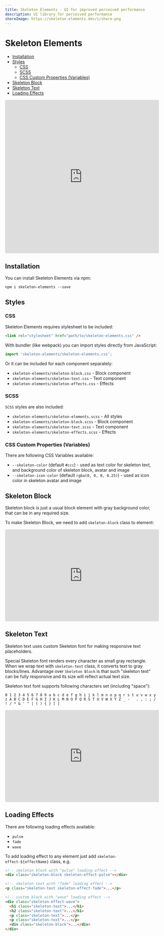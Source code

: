 ```yaml
---
title: Skeleton Elements - UI for improved perceived performance
description: UI library for perceived performance
shareImage: https://skeleton-elements.dev/i/share.png
---
```


# Skeleton Elements

- [Installation](#installation)
- [Styles](#styles)
  - [CSS](#css)
  - [SCSS](#scss)
  - [CSS Custom Properties (Variables)](#css-custom-properties-variables)
- [Skeleton Block](#skeleton-block)
- [Skeleton Text](#skeleton-text)
- [Loading Effects](#loading-effects)

<iframe src="https://codesandbox.io/embed/skeleton-elements-n1cbg?autoresize=1&fontsize=14&hidenavigation=1&theme=dark" style="width:100%; height:500px; border:0; border-radius: 4px; overflow:hidden;" title="skeleton-elements" allow="accelerometer; ambient-light-sensor; camera; encrypted-media; geolocation; gyroscope; hid; microphone; midi; payment; usb; vr; xr-spatial-tracking" sandbox="allow-autoplay allow-forms allow-modals allow-popups allow-presentation allow-same-origin allow-scripts"></iframe>

## Installation

You can install Skeleton Elements via npm:

```
npm i skeleton-elements --save
```

## Styles

### CSS

Skeleton Elements requires stylesheet to be included:

```html
<link rel="stylesheet" href="path/to/skeleton-elements.css" />
```

With bundler (like webpack) you can import styles directly from JavaScript:

```js
import 'skeleton-elements/skeleton-elements.css';
```

Or it can be included for each component separately:

- `skeleton-elements/skeleton-block.css` - Block component
- `skeleton-elements/skeleton-text.css` - Text component
- `skeleton-elements/skeleton-effects.css` - Effects

### SCSS

`SCSS` styles are also included:

- `skeleton-elements/skeleton-elements.scss` - All styles
- `skeleton-elements/skeleton-block.scss` - Block component
- `skeleton-elements/skeleton-text.scss` - Text component
- `skeleton-elements/skeleton-effects.scss` - Effects

### CSS Custom Properties (Variables)

There are following CSS Variables available:

- `--skeleton-color` (default `#ccc`) - used as text color for skeleton text, and background color of skeleton block, avatar and image
- `--skeleton-icon-color` (default `rgba(0, 0, 0, 0.25)`) - used as icon color in skeleton avatar and image

## Skeleton Block

Skeleton block is just a usual block element with gray background color, that can be in any required size.

To make Skeleton Block, we need to add `skeleton-block` class to element:

<iframe src="https://codesandbox.io/embed/skeleton-block-zlp8f?fontsize=14&hidenavigation=1&theme=dark" style="width:100%; height:300px; border:0; border-radius: 4px; overflow:hidden;" title="skeleton-block" allow="accelerometer; ambient-light-sensor; camera; encrypted-media; geolocation; gyroscope; hid; microphone; midi; payment; usb; vr; xr-spatial-tracking" sandbox="allow-autoplay allow-forms allow-modals allow-popups allow-presentation allow-same-origin allow-scripts"></iframe>

## Skeleton Text

Skeleton text uses custom Skeleton font for making responsive text placeholders.

Special Skeleton font renders every character as small gray rectangle. When we wrap text with `skeleton-text` class, it converts text to gray blocks/lines. Advantage over `Skeleton Block` is that such "skeleton text" can be fully responsive and its size will reflect actual text size.

Skeleton text font supports following characters set (including "space"):

```
0 1 2 3 4 5 6 7 8 9 a b c d e f g h i j k l m n o p q r s t u v w x y z A B C D E F G H I J K L M N O P Q R S T U V W X Y Z _ -   . , : ; / ! / * & ' " | ( ) { } [ ]
```

<iframe src="https://codesandbox.io/embed/skeleton-text-khc72?fontsize=14&hidenavigation=1&theme=dark" style="width:100%; height:300px; border:0; border-radius: 4px; overflow:hidden;" title="skeleton-text" allow="accelerometer; ambient-light-sensor; camera; encrypted-media; geolocation; gyroscope; hid; microphone; midi; payment; usb; vr; xr-spatial-tracking" sandbox="allow-autoplay allow-forms allow-modals allow-popups allow-presentation allow-same-origin allow-scripts"></iframe>

## Loading Effects

There are following loading effects available:

- `pulse`
- `fade`
- `wave`

To add loading effect to any element just add `skeleton-effect-${effectName}` class, e.g.

```html
<!-- skeleton block with "pulse" loading effect -->
<div class="skeleton-block skeleton-effect-pulse"></div>

<!-- skeleton text with "fade" loading effect -->
<p class="skeleton-text skeleton-effect-fade">...</p>

<!-- custom block with "wave" loading effect -->
<div class="skeleton-effect-wave">
  <h1 class="skeleton-text">...</h1>
  <h2 class="skeleton-text">...</h1>
  <p class="skeleton-text">...</p>
  <p class="skeleton-text">...</p>
  <div class="skeleton-block">...</div>
</div>
```
